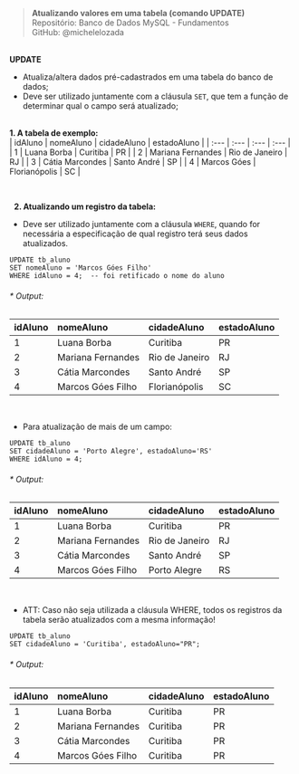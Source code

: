 > **Atualizando valores em uma tabela (comando UPDATE)**     
> Repositório: Banco de Dados MySQL - Fundamentos    
> GitHub: @michelelozada
&nbsp;
     
&nbsp;  
**UPDATE**  
- Atualiza/altera dados pré-cadastrados em uma tabela do banco de dados;
- Deve ser utilizado juntamente com a cláusula `SET`, que tem a função de determinar qual o campo será atualizado;
&nbsp;
     
&nbsp;  
**1. A tabela de exemplo:**  
| idAluno  | nomeAluno         | cidadeAluno    | estadoAluno |
| :---     | :---              | :---           | :---        |
| 1        | Luana Borba       | Curitiba       | PR          |
| 2        | Mariana Fernandes | Rio de Janeiro | RJ          |
| 3        | Cátia Marcondes   | Santo André    | SP          |
| 4        | Marcos Góes       | Florianópolis  | SC          |

&nbsp;

&nbsp;
**2. Atualizando um registro da tabela:**  
- Deve ser utilizado juntamente com a cláusula `WHERE`, quando for necessária a especificação de qual registro terá seus dados atualizados.
```mysql
UPDATE tb_aluno 
SET nomeAluno = 'Marcos Góes Filho' 
WHERE idAluno = 4;  -- foi retificado o nome do aluno
```
###### * Output:  
| idAluno  | nomeAluno         | cidadeAluno    | estadoAluno |
| :---     | :---              | :---           | :---        |
| 1        | Luana Borba       | Curitiba       | PR          |
| 2        | Mariana Fernandes | Rio de Janeiro | RJ          |
| 3        | Cátia Marcondes   | Santo André    | SP          |
| 4        | Marcos Góes Filho | Florianópolis  | SC          |

&nbsp;
&nbsp;  
* Para  atualização de mais de um campo:
```mysql
UPDATE tb_aluno 
SET cidadeAluno = 'Porto Alegre', estadoAluno='RS' 
WHERE idAluno = 4; 
```
###### * Output:  
| idAluno  | nomeAluno         | cidadeAluno    | estadoAluno |
| :---     | :---              | :---           | :---        |
| 1        | Luana Borba       | Curitiba       | PR          |
| 2        | Mariana Fernandes | Rio de Janeiro | RJ          |
| 3        | Cátia Marcondes   | Santo André    | SP          |
| 4        | Marcos Góes Filho | Porto Alegre   | RS          |

&nbsp;
&nbsp;  
* ATT: Caso não seja utilizada a cláusula WHERE, todos os registros da tabela serão atualizados com a mesma informação!
```mysql
UPDATE tb_aluno 
SET cidadeAluno = 'Curitiba', estadoAluno="PR";
```
###### * Output:  
| idAluno  | nomeAluno          | cidadeAluno | estadoAluno |
| :---     | :---               | :---        | :---        |
| 1        | Luana Borba        | Curitiba    | PR          |
| 2        | Mariana Fernandes  | Curitiba    | PR          |
| 3        | Cátia Marcondes    | Curitiba    | PR          |
| 4        | Marcos Góes Filho	| Curitiba    | PR          |